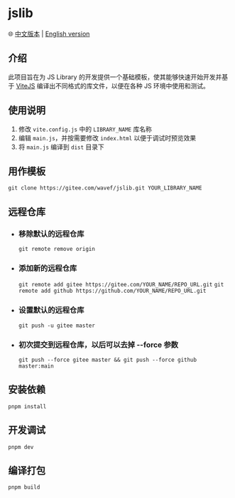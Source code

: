 # jslib

🌐 [中文版本](https://github.com/WaveF/jslib/blob/main/README.md) | [English version](https://translate.google.com/translate?hl=en&sl=auto&tl=en&u=https://github.com/WaveF/jslib)

## 介绍
此项目旨在为 JS Library 的开发提供一个基础模板，使其能够快速开始开发并基于 [ViteJS](https://vitejs.dev/) 编译出不同格式的库文件，以便在各种 JS 环境中使用和测试。

## 使用说明
1. 修改 `vite.config.js` 中的 `LIBRARY_NAME` 库名称
2. 编辑 `main.js`，并按需要修改 `index.html` 以便于调试时预览效果
3. 将 `main.js` 编译到 `dist` 目录下

## 用作模板
`git clone https://gitee.com/wavef/jslib.git YOUR_LIBRARY_NAME`

## 远程仓库

- ### 移除默认的远程仓库
  `git remote remove origin`

- ### 添加新的远程仓库
  `git remote add gitee https://gitee.com/YOUR_NAME/REPO_URL.git`
  `git remote add github https://github.com/YOUR_NAME/REPO_URL.git`

- ### 设置默认的远程仓库
  `git push -u gitee master`

- ### 初次提交到远程仓库，以后可以去掉 --force 参数
  `git push --force gitee master && git push --force github master:main`


## 安装依赖
`pnpm install`

## 开发调试
`pnpm dev`

## 编译打包
`pnpm build`
